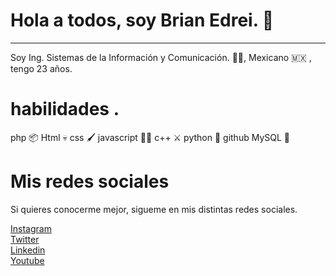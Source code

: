 # Hola a todos, soy Brian Edrei. 🖖 
***
Soy Ing. Sistemas de la Información y Comunicación. 👨‍💻, Mexicano 🇲🇽 , tengo 23 años.

# habilidades .

  php 📦
  Html 💀
  css 🖌️
  javascript 🏃‍♂️
  c++ ⚔️
  python 🐍
  github
  MySQL 🐬
  
# Mis redes sociales

Si quieres conocerme mejor, sigueme en mis distintas redes sociales.

  [Instagram](https://www.instagram.com/bemg_develop/?hl=es-la)<br>
  [Twitter](https://twitter.com/BemgDevelop)<br>
  [Linkedin](https://www.linkedin.com/in/brian-edrei-mart%C3%ADnez-garc%C3%ADa-4203311a1/)<br>
  [Youtube](https://www.youtube.com/channel/UC3kKfYQ3xQPVNSVOiidftcQ)<br>
